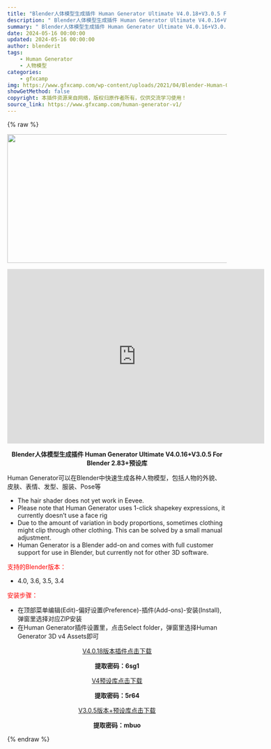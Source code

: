 ```yaml
---
title: "Blender人体模型生成插件 Human Generator Ultimate V4.0.18+V3.0.5 For Blender 2.83+预设库"
description: "﻿ Blender人体模型生成插件 Human Generator Ultimate V4.0.16+V3.0.5 For Blender 2.83+预设库 Human Generator可以在Ble..."
summary: "﻿ Blender人体模型生成插件 Human Generator Ultimate V4.0.16+V3.0.5 For Blender 2.83+预设库 Human Generator可以在Ble..."
date: 2024-05-16 00:00:00
updated: 2024-05-16 00:00:00
author: blenderit
tags: 
    - Human Generator
    - 人物模型
categories:
    - gfxcamp
img: https://www.gfxcamp.com/wp-content/uploads/2021/04/Blender-Human-Generator.jpg
showGetMethod: false
copyright: 本插件资源来自网络，版权归原作者所有，仅供交流学习使用！
source_link: https://www.gfxcamp.com/human-generator-v1/
---
```


{% raw %}
<div><p><img decoding="async" class="aligncenter size-full wp-image-94704" src="https://www.gfxcamp.com/wp-content/uploads/2021/04/Blender-Human-Generator.jpg" data-src="https://www.gfxcamp.com/wp-content/uploads/2021/04/Blender-Human-Generator.jpg" alt="" width="590" height="295" data-srcset="https://www.gfxcamp.com/wp-content/uploads/2021/04/Blender-Human-Generator.jpg 590w, https://www.gfxcamp.com/wp-content/uploads/2021/04/Blender-Human-Generator-150x75.jpg 150w" data-sizes="(max-width: 590px) 100vw, 590px"></p><p style="text-align: center;"><iframe loading="lazy" src="https://player.youku.com/embed/XNTgzMDAwNzYxNg==" width="590" height="400" frameborder="0" allowfullscreen="allowfullscreen"><span data-mce-type="bookmark" style="display: inline-block; width: 0px; overflow: hidden; line-height: 0;" class="mce_SELRES_start">﻿</span></iframe></p><p style="text-align: center;"><strong>Blender人体模型生成插件 Human Generator Ultimate V4.0.16+V3.0.5 For Blender 2.83+预设库</strong></p><p>Human Generator可以在Blender中快速生成各种人物模型，包括人物的外貌、皮肤、表情、发型、服装、Pose等</p><ul>
<li>The hair shader does not yet work in Eevee.</li>
<li>Please note that Human Generator uses 1-click shapekey expressions, it currently doesn’t use a face rig</li>
<li>Due to the amount of variation in body proportions, sometimes clothing might clip through other clothing. This can be solved by a small manual adjustment.</li>
<li>Human Generator is a Blender add-on and comes with full customer support for use in Blender, but currently not for other 3D software.</li>
</ul><p style="text-align: left;"><span style="color: #ff0000;">支持的Blender版本：</span></p><ul>
<li style="text-align: left;">4.0, 3.6, 3.5, 3.4</li>
</ul><p style="text-align: left;"><span style="color: #ff0000;">安装步骤：</span></p><ul>
<li>在顶部菜单编辑(Edit)-偏好设置(Preference)-插件(Add-ons)-安装(Install),弹窗里选择对应ZIP安装</li>
<li>在Human Generator插件设置里，点击Select folder，弹窗里选择Human Generator 3D v4 Assets即可</li>
</ul><p style="text-align: center;"><a class="maxbutton-3 maxbutton maxbutton-baidu" target="_blank" rel="noopener" href="https://pan.baidu.com/s/1HxmEtA24oKYzRLeEUBPkGA?pwd=6sg1"><span class="mb-text">V4.0.18版本插件点击下载</span></a></p><p style="text-align: center;"><strong>提取密码：6sg1</strong></p><p style="text-align: center;"><a class="maxbutton-3 maxbutton maxbutton-baidu" target="_blank" rel="noopener" href="https://pan.baidu.com/s/1-jGqCp13MvR2MCtqI5junw?pwd=5r64"><span class="mb-text">V4预设库点击下载</span></a></p><p style="text-align: center;"><strong>提取密码：5r64</strong></p><p style="text-align: center;"><a class="maxbutton-3 maxbutton maxbutton-baidu" target="_blank" rel="noopener" href="https://pan.baidu.com/s/1LE1IO6DGjdub5LtIbX5Bhg?pwd=mbuo"><span class="mb-text">V3.0.5版本+预设库点击下载</span></a></p><p style="text-align: center;"><strong>提取密码：mbuo</strong></p></div>
<div style="display: none">gfxcamp</div>
{% endraw %}